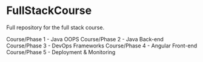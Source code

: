 # FullStackCourse
Full repository for the full stack course.

Course/Phase 1 - Java OOPS
Course/Phase 2 - Java Back-end
Course/Phase 3 - DevOps Frameworks
Course/Phase 4 - Angular Front-end
Course/Phase 5 - Deployment & Monitoring

